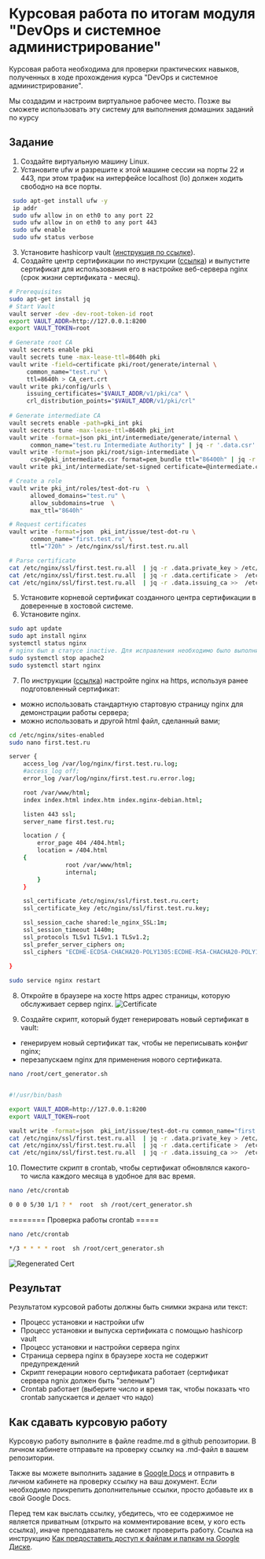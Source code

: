 # Курсовая работа по итогам модуля "DevOps и системное администрирование"

Курсовая работа необходима для проверки практических навыков, полученных в ходе прохождения курса "DevOps и системное администрирование".

Мы создадим и настроим виртуальное рабочее место. Позже вы сможете использовать эту систему для выполнения домашних заданий по курсу

## Задание

1. Создайте виртуальную машину Linux.
2. Установите ufw и разрешите к этой машине сессии на порты 22 и 443, при этом трафик на интерфейсе localhost (lo) должен ходить свободно на все порты.
```bash
 sudo apt-get install ufw -y
 ip addr
 sudo ufw allow in on eth0 to any port 22
 sudo ufw allow in on eth0 to any port 443
 sudo ufw enable 
 sudo ufw status verbose 
```
3. Установите hashicorp vault ([инструкция по ссылке](https://learn.hashicorp.com/tutorials/vault/getting-started-install?in=vault/getting-started#install-vault)).
4. Cоздайте центр сертификации по инструкции ([ссылка](https://learn.hashicorp.com/tutorials/vault/pki-engine?in=vault/secrets-management)) и выпустите сертификат для использования его в настройке веб-сервера nginx (срок жизни сертификата - месяц).
```bash
# Prerequisites
sudo apt-get install jq
# Start Vault
vault server -dev -dev-root-token-id root
export VAULT_ADDR=http://127.0.0.1:8200
export VAULT_TOKEN=root

# Generate root CA
vault secrets enable pki
vault secrets tune -max-lease-ttl=8640h pki
vault write -field=certificate pki/root/generate/internal \
     common_name="test.ru" \
     ttl=8640h > CA_cert.crt
vault write pki/config/urls \
     issuing_certificates="$VAULT_ADDR/v1/pki/ca" \
     crl_distribution_points="$VAULT_ADDR/v1/pki/crl"
     
# Generate intermediate CA
vault secrets enable -path=pki_int pki
vault secrets tune -max-lease-ttl=8640h pki_int
vault write -format=json pki_int/intermediate/generate/internal \
      common_name="test.ru Intermediate Authority" | jq -r '.data.csr' > pki_intermediate.csr
vault write -format=json pki/root/sign-intermediate \
      csr=@pki_intermediate.csr format=pem_bundle ttl="86400h" | jq -r '.data.certificate' > intermediate.cert.pem
vault write pki_int/intermediate/set-signed certificate=@intermediate.cert.pem

# Create a role
vault write pki_int/roles/test-dot-ru  \
      allowed_domains="test.ru" \
      allow_subdomains=true  \
      max_ttl="8640h"

# Request certificates
vault write -format=json  pki_int/issue/test-dot-ru \
      common_name="first.test.ru" \
      ttl="720h" > /etc/nginx/ssl/first.test.ru.all

# Parse certificate
cat /etc/nginx/ssl/first.test.ru.all  | jq -r .data.private_key > /etc/nginx/ssl/first.test.ru.key
cat /etc/nginx/ssl/first.test.ru.all  | jq -r .data.certificate >  /etc/nginx/ssl/first.test.ru.cert
cat /etc/nginx/ssl/first.test.ru.all  | jq -r .data.issuing_ca >>  /etc/nginx/ssl/first.test.ru.cert
```
5. Установите корневой сертификат созданного центра сертификации в доверенные в хостовой системе.
6. Установите nginx.
```bash
sudo apt update
sudo apt install nginx
systemctl status nginx
# nginx был в статусе inactive. Для исправления необходимо было выполнить команды ниже 
sudo systemctl stop apache2
sudo systemctl start nginx
```
7. По инструкции ([ссылка](https://nginx.org/en/docs/http/configuring_https_servers.html)) настройте nginx на https, используя ранее подготовленный сертификат:
- можно использовать стандартную стартовую страницу nginx для демонстрации работы сервера;
- можно использовать и другой html файл, сделанный вами;
```bash
cd /etc/nginx/sites-enabled
sudo nano first.test.ru

server {
    access_log /var/log/nginx/first.test.ru.log;
    #access_log off;
    error_log /var/log/nginx/first.test.ru.error.log;

    root /var/www/html;
    index index.html index.htm index.nginx-debian.html;

    listen 443 ssl;
    server_name first.test.ru;

    location / {
        error_page 404 /404.html;
        location = /404.html 
    {
                root /var/www/html;
                internal;
        }
    }

    ssl_certificate /etc/nginx/ssl/first.test.ru.cert;
    ssl_certificate_key /etc/nginx/ssl/first.test.ru.key;

    ssl_session_cache shared:le_nginx_SSL:1m;
    ssl_session_timeout 1440m;
    ssl_protocols TLSv1 TLSv1.1 TLSv1.2;
    ssl_prefer_server_ciphers on;
    ssl_ciphers "ECDHE-ECDSA-CHACHA20-POLY1305:ECDHE-RSA-CHACHA20-POLY1305:ECDHE-ECDSA-AES128-GCM-SHA256:ECDHE-RSA-AES128-GCM-SHA256:ECDHE-ECDSA-AES256-GCM-SHA384:ECDHE-RSA-AES256-GCM-SHA384:DHE-RSA-AES128-GCM-SHA256:DHE-RSA-AES256-GCM-SHA384:ECDHE-ECDSA-AES128-SHA256:ECDHE-RSA-AES128-SHA256:ECDHE-ECDSA-AES128-SHA:ECDHE-RSA-AES256-SHA384:ECDHE-RSA-AES128-SHA:ECDHE-ECDSA-AES256-SHA384:ECDHE-ECDSA-AES256-SHA:ECDHE-RSA-AES256-SHA:DHE-RSA-AES128-SHA256:DHE-RSA-AES128-SHA:DHE-RSA-AES256-SHA256:DHE-RSA-AES256-SHA:ECDHE-ECDSA-DES-CBC3-SHA:ECDHE-RSA-DES-CBC3-SHA:EDH-RSA-DES-CBC3-SHA:AES128-GCM-SHA256:AES256-GCM-SHA384:AES128-SHA256:AES256-SHA256:AES128-SHA:AES256-SHA:DES-CBC3-SHA:!DSS";
    
}

sudo service nginx restart
```
8. Откройте в браузере на хосте https адрес страницы, которую обслуживает сервер nginx.
![Certificate](cert.png "Certificate in browser")

9. Создайте скрипт, который будет генерировать новый сертификат в vault:
- генерируем новый сертификат так, чтобы не переписывать конфиг nginx;
- перезапускаем nginx для применения нового сертификата.
```bash
nano /root/cert_generator.sh


#!/usr/bin/bash

export VAULT_ADDR=http://127.0.0.1:8200
export VAULT_TOKEN=root

vault write -format=json  pki_int/issue/test-dot-ru common_name="first.test.ru" ttl="720h" > /etc/nginx/ssl/first.test.ru.all
cat /etc/nginx/ssl/first.test.ru.all  | jq -r .data.private_key > /etc/nginx/ssl/first.test.ru.key
cat /etc/nginx/ssl/first.test.ru.all  | jq -r .data.certificate >  /etc/nginx/ssl/first.test.ru.cert
cat /etc/nginx/ssl/first.test.ru.all  | jq -r .data.issuing_ca >>  /etc/nginx/ssl/first.test.ru.cert
```
10. Поместите скрипт в crontab, чтобы сертификат обновлялся какого-то числа каждого месяца в удобное для вас время.
```bash
nano /etc/crontab

0 0 0 5/30 1/1 ? *  root  sh /root/cert_generator.sh
```

======== Проверка работы crontab =====
```bash
nano /etc/crontab

*/3 * * * * root  sh /root/cert_generator.sh
```
![Regenerated Cert](regeneratedCert.png "Regenerated Certificate")

## Результат

Результатом курсовой работы должны быть снимки экрана или текст:

- Процесс установки и настройки ufw
- Процесс установки и выпуска сертификата с помощью hashicorp vault
- Процесс установки и настройки сервера nginx
- Страница сервера nginx в браузере хоста не содержит предупреждений
- Скрипт генерации нового сертификата работает (сертификат сервера ngnix должен быть "зеленым")
- Crontab работает (выберите число и время так, чтобы показать что crontab запускается и делает что надо)

## Как сдавать курсовую работу

Курсовую работу выполните в файле readme.md в github репозитории. В личном кабинете отправьте на проверку ссылку на .md-файл в вашем репозитории.

Также вы можете выполнить задание в [Google Docs](https://docs.google.com/document/u/0/?tgif=d) и отправить в личном кабинете на проверку ссылку на ваш документ.
Если необходимо прикрепить дополнительные ссылки, просто добавьте их в свой Google Docs.

Перед тем как выслать ссылку, убедитесь, что ее содержимое не является приватным (открыто на комментирование всем, у кого есть ссылка), иначе преподаватель не сможет проверить работу.
Ссылка на инструкцию [Как предоставить доступ к файлам и папкам на Google Диске](https://support.google.com/docs/answer/2494822?hl=ru&co=GENIE.Platform%3DDesktop).
